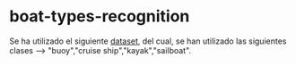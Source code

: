 # boat-types-recognition
Se ha utilizado el siguiente [dataset](https://www.kaggle.com/clorichel/boat-types-recognition), del cual, se han utilizado las siguientes clases --> "buoy","cruise ship","kayak","sailboat".
